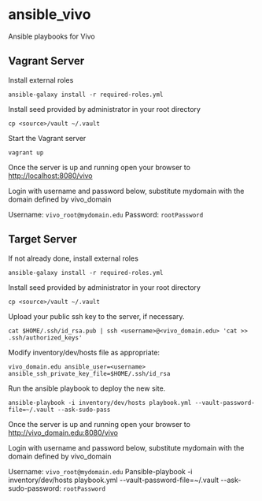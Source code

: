 # ansible_vivo
Ansible playbooks for Vivo

## Vagrant Server

Install external roles

    ansible-galaxy install -r required-roles.yml

Install seed provided by administrator in your root directory

    cp <source>/vault ~/.vault

Start the Vagrant server

    vagrant up

Once the server is up and running open your browser to [http://localhost:8080/vivo](http://localhost:8080.vivo)

Login with username and password below, substitute mydomain with the domain defined by vivo_domain

Username: `vivo_root@mydomain.edu`
Password: `rootPassword`

## Target Server

If not already done, install external roles

    ansible-galaxy install -r required-roles.yml

Install seed provided by administrator in your root directory

    cp <source>/vault ~/.vault

Upload your public ssh key to the server, if necessary.

    cat $HOME/.ssh/id_rsa.pub | ssh <username>@<vivo_domain.edu> 'cat >> .ssh/authorized_keys'

Modify inventory/dev/hosts file as appropriate:


    vivo_domain.edu ansible_user=<username> ansible_ssh_private_key_file=$HOME/.ssh/id_rsa

Run the ansible playbook to deploy the new site.

    ansible-playbook -i inventory/dev/hosts playbook.yml --vault-password-file=~/.vault --ask-sudo-pass

Once the server is up and running open your browser to http://vivo_domain.edu:8080/vivo

Login with username and password below, substitute mydomain with the domain defined by vivo_domain

Username: `vivo_root@mydomain.edu`
Pansible-playbook -i inventory/dev/hosts playbook.yml --vault-password-file=~/.vault --ask-sudo-password: `rootPassword`
